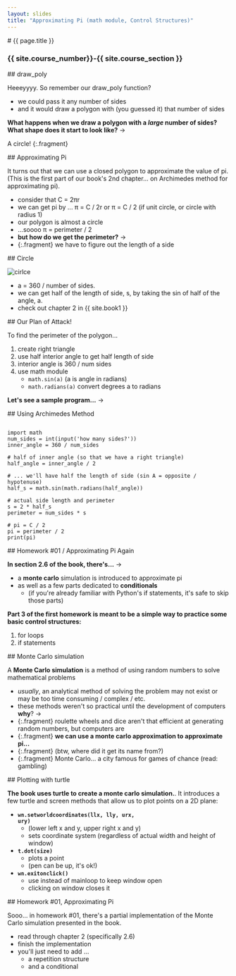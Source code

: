```yaml
---
layout: slides
title: "Approximating Pi (math module, Control Structures)"
---
```

<section markdown="block" class="intro-slide">
# {{ page.title }}

### {{ site.course_number}}-{{ site.course_section }}

<p><small></small></p>
</section>

<section markdown="block">
## draw_poly

Heeeyyyy. So remember our draw_poly function?

* we could pass it any number of sides
* and it would draw a polygon with (you guessed it) that number of sides

__What happens when we draw a polygon with a _large_ number of sides? What shape does it start to look like?__ &rarr;

A circle!
{:.fragment}

</section>

<section markdown="block">
## Approximating Pi

It turns out that we can use a closed polygon to approximate the value of pi. (This is the first part of our book's 2nd chapter... on Archimedes method for approximating pi).

* consider that C = 2&pi;r
* we can get pi by ... &pi; = C / 2r or &pi; = C / 2 (if unit circle, or circle with radius 1)
* our polygon is almost a circle
* ...soooo &pi; = perimeter / 2
* __but how do we get the perimeter?__ &rarr;
* {:.fragment} we have to figure out the length of a side

</section>

<section markdown="block">
## Circle

![cirlce](../../resources/img/circle.png)

* a = 360 / number of sides.
* we can get half of the length of side, s, by taking the sin of half of the angle, a.
* check out chapter 2 in {{ site.book1 }}

</section>


<section markdown="block">
## Our Plan of Attack!

To find the perimeter of the polygon...

1. create right triangle
2. use half interior angle to get half length of side
3. interior angle is 360 / num sides
4. use math module
    * <code>math.sin(a)</code> (a is angle in radians)
    * <code>math.radians(a)</code> convert degrees a to radians

__Let's see a sample program...__ &rarr;
</section>


<section markdown="block">
## Using Archimedes Method

<pre><code data-trim contenteditable>
import math
num_sides = int(input('how many sides?'))
inner_angle = 360 / num_sides

# half of inner angle (so that we have a right triangle)
half_angle = inner_angle / 2

# ... we'll have half the length of side (sin A = opposite / hypotenuse)
half_s = math.sin(math.radians(half_angle))

# actual side length and perimeter
s = 2 * half_s
perimeter = num_sides * s

# pi = C / 2
pi = perimeter / 2
print(pi)
</code></pre>

</section>

<section markdown="block">
## Homework #01 / Approximating Pi Again

__In section 2.6 of the book, there's...__ &rarr;

* a __monte carlo__ simulation is introduced to approximate pi
* as well as a few parts dedicated to __conditionals__
    * (if you're already familiar with Python's if statements, it's safe to skip those parts)

__Part 3 of the first homework is meant to be a simple way to practice some basic control structures:__

1. for loops
2. if statements

</section>
<section markdown="block">
## Monte Carlo simulation

A __Monte Carlo simulation__ is a method of using random numbers to solve mathematical problems

* _usually_, an analytical method of solving the problem may not exist or may be too time consuming / complex / etc.
* these methods weren't so practical until the development of computers __why__? &rarr;
* {:.fragment} roulette wheels and dice aren't that efficient at generating random numbers, but computers are
* {:.fragment} __we can use a monte carlo approximation to approximate pi...__
* {:.fragment} (btw, where did it get its name from?)
* {:.fragment} Monte Carlo... a city famous for games of chance (read: gambling)
</section>

<section markdown="block">
## Plotting with turtle

__The book uses turtle to create a monte carlo simulation.__. It introduces a few turtle and screen methods that allow us to plot points on a 2D plane:

* __<code>wn.setworldcoordinates(llx, lly, urx, ury)</code>__ 
    * (lower left x and y, upper right x and y)
    * sets coordinate system (regardless of actual width and height of window)
* __<code>t.dot(size)</code>__  
    * plots a point
    * (pen can be up, it's ok!)
* __<code>wn.exitonclick()</code>__ 
    * use instead of mainloop to keep window open
    * clicking on window closes it
</section>

<section markdown="block">
## Homework #01, Approximating Pi

Sooo... in homework #01, there's a partial implementation of the Monte Carlo simulation presented in the book. 

* read through chapter 2 (specifically 2.6)
* finish the implementation 
* you'll just need to add ...
    * a repetition structure
    * and a conditional
</section>

